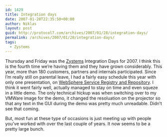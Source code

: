 ```yaml
---
id: 1429
title: Integration days
date: 2007-01-28T22:35:50+00:00
author: Niklas
layout: post
guid: http://protocol7.com/archives/2007/01/28/integration-days/
permalink: /archives/2007/01/28/integration-days/
tags:
  - Zystems
---
```

<div class='microid-bfc0e9b31f21075596d50fcaf2f76ecbea0a562b'>
  <p>
    Thursday and Friday was the <a href="http://www.zystems.se/eng/index.html">Zystems</a> Integration Days for 2007. I think this is the fourth time we&#8217;re having them and they have grown considerably. This year, more than 180 customers, partners and internals participated. Since I&#8217;m really still on parental leave, I had a fairly easy schedule this year with only one presentation, on <a href="http://www.ibm.com/software/integration/wsrr/">WebSphere Service Registry and Repository</a>. I think it went fairly well, actually managed to stay on time and even squeze in a little demo. The only technical hickup was when switching over to my VMWare image for the demo, it changed the resoluation on the projector so that any text in the GUI during the demo was pretty much unreadable. Didn&#8217;t see that coming.
  </p>
  
  <p>
    But, most fun at these type of occasions is just meeting up with people you&#8217;ve worked with over the last couple of years. It now seems to be a pretty large bunch.
  </p>
</div>
